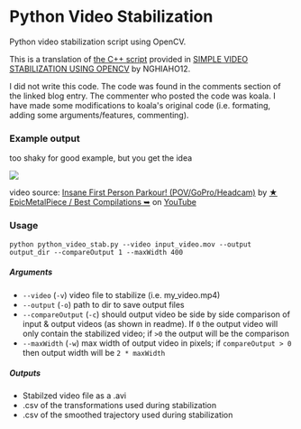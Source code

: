 # Python Video Stabilization
 Python video stabilization script using OpenCV. 
 
 This is a translation of [the C++ script](http://nghiaho.com/uploads/code/videostab.cpp
) provided in [SIMPLE VIDEO STABILIZATION USING OPENCV](http://nghiaho.com/?p=2093) by NGHIAHO12.
 
 I did not write this code.  The code was found in the comments section of the linked blog entry.  The commenter who posted the code was koala.  I have made some modifications to koala's original code (i.e. formating, adding some arguments/features, commenting).
 
### Example output
too shaky for good example, but you get the idea

![](example_stab.gif)

video source: [Insane First Person Parkour! (POV/GoPro/Headcam)](https://www.youtube.com/watch?v=_XTPS9hoJRo&t=20s) by [★ EpicMetalPiece / Best Compilations ➥](https://www.youtube.com/channel/UC3jGLyiJS2_Nm1fMfAThdjQ) on [YouTube](https://www.youtube.com/)

### Usage

`python python_video_stab.py --video input_video.mov --output output_dir --compareOutput 1 --maxWidth 400`

##### Arguments

 * `--video`          (`-v`) video file to stabilize (i.e. my_video.mp4)
 * `--output`         (`-o`) path to dir to save output files
 * `--compareOutput`  (`-c`) should output video be side by side comparison of input & output videos (as shown in readme). If `0` the output video will only contain the stabilized video; if `>0` the output will be the comparison
 * `--maxWidth`       (`-w`) max width of output video in pixels; if `compareOutput > 0` then output width will be `2 * maxWidth`

##### Outputs

 * Stabilzed video file as a .avi
 * .csv of the transformations used during stabilization
 * .csv of the smoothed trajectory used during stabilization
